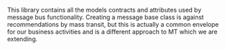 ﻿This library contains all the models contracts and attributes used by message bus functionality.
Creating a message base class is against recommendations by mass transit, but this is actually a common envelope for our business activities and is a different approach to MT which we are extending.

